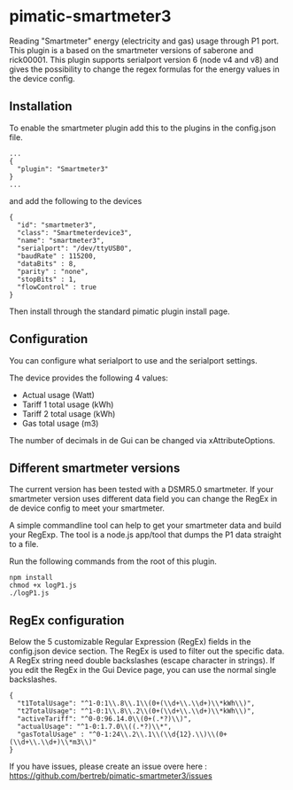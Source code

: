 pimatic-smartmeter3
===================

Reading "Smartmeter" energy (electricity and gas) usage through P1 port.
This plugin is a based on the smartmeter versions of saberone and rick00001. 
This plugin supports serialport version 6 (node v4 and v8) and gives the possibility to change the regex formulas for the energy values in the device config. 

Installation
------------
To enable the smartmeter plugin add this to the plugins in the config.json file.

```
...
{
  "plugin": "Smartmeter3"
}
...
```

and add the following to the devices

```
{
  "id": "smartmeter3",
  "class": "Smartmeterdevice3",
  "name": "smartmeter3",
  "serialport": "/dev/ttyUSB0",
  "baudRate" : 115200,
  "dataBits" : 8,
  "parity" : "none",
  "stopBits" : 1,
  "flowControl" : true
}
```

Then install through the standard pimatic plugin install page.


Configuration
-------------
You can configure what serialport to use and the serialport settings.

The device provides the following 4 values:
- Actual usage (Watt)
- Tariff 1 total usage (kWh)
- Tariff 2 total usage (kWh)
- Gas total usage (m3)

The number of decimals in de Gui can be changed via xAttributeOptions.

Different smartmeter versions
---------------------------------------
The current version has been tested with a DSMR5.0 smartmeter.
If your smartmeter version uses different data field you can change the RegEx in de device config to meet your smartmeter.

A simple commandline tool can help to get your smartmeter data and build your RegExp. 
The tool is a node.js app/tool that dumps the P1 data straight to a file. 

Run the following commands from the root of this plugin.

```
npm install
chmod +x logP1.js
./logP1.js
```

RegEx configuration
---------------------------------------
Below the 5 customizable Regular Expression (RegEx) fields in the config.json device section. The RegEx is used to filter out the specific data. A RegEx string need double backslashes (escape character in strings). If you edit the RegEx in the Gui Device page, you can use the normal single backslashes.

```
{
  "t1TotalUsage": "^1-0:1\\.8\\.1\\(0+(\\d+\\.\\d+)\\*kWh\\)",
  "t2TotalUsage": "^1-0:1\\.8\\.2\\(0+(\\d+\\.\\d+)\\*kWh\\)",
  "activeTariff": "^0-0:96.14.0\\(0+(.*?)\\)",
  "actualUsage": "^1-0:1.7.0\\((.*?)\\*",
  "gasTotalUsage" : "^0-1:24\\.2\\.1\\(\\d{12}.\\)\\(0+(\\d+\\.\\d+)\\*m3\\)"
}
```
 
If you have issues, please create an issue overe here : https://github.com/bertreb/pimatic-smartmeter3/issues

